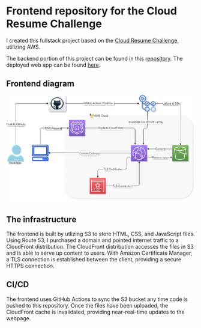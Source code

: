# Frontend repository for the Cloud Resume Challenge
I created this fullstack project based on the [Cloud Resume Challenge](https://cloudresumechallenge.dev/), utilizing AWS.

The backend portion of this project can be found in this [repository](https://github.com/BryantLogan/crc-backend-iac). The deployed web app can be found [here](https://bryantlogan.com).

## Frontend diagram
![This is an image](/frontend-final.png)

## The infrastructure
The frontend is built by utlizing S3 to store HTML, CSS, and JavaScript files. Using Route 53, I purchased a domain and pointed internet traffic to a CloudFront distribution. The CloudFront distribution accesses the files in S3 and is able to serve up content to users. With Amazon Certificate Manager, a TLS connection is established between the client, providing a secure HTTPS connection.

## CI/CD
The frontend uses GitHub Actions to sync the S3 bucket any time code is pushed to this repository. Once the files have been uploaded, the CloudFront cache is invalidated, providing near-real-time updates to the webpage.